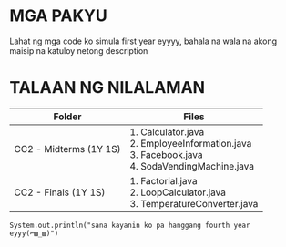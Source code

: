 
# MGA PAKYU

Lahat ng mga code ko simula first year eyyyy, bahala na wala na akong maisip na katuloy netong description

# TALAAN NG NILALAMAN

| Folder                | Files |
| --------------------- | ----------- |
| CC2 - Midterms (1Y 1S)| 1. Calculator.java <br>2. EmployeeInformation.java<br>3. Facebook.java<br>4. SodaVendingMachine.java|
| CC2 - Finals (1Y 1S)  | 1. Factorial.java<br>2. LoopCalculator.java<br>3. TemperatureConverter.java|

```
System.out.println("sana kayanin ko pa hanggang fourth year eyyy(⌐▨_▨)")
```
